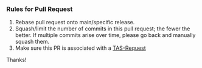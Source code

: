 ### Rules for Pull Request
1. Rebase pull request onto main/specific release.
1. Squash/limit the number of commits in this pull request; the fewer the better. If multiple commits arise over time, please go back and manually squash them.
1. Make sure this PR is associated with a [TAS-Request](https://github.com/pivotal/pas-requests)

Thanks!
